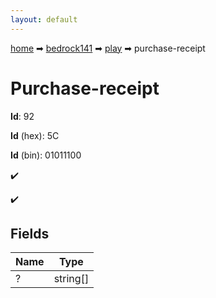 ```yaml
---
layout: default
---
```


[home](/) ➡ [bedrock141](/protocol/bedrock141) ➡ [play](/protocol/bedrock141/play) ➡ purchase-receipt

# Purchase-receipt

**Id**: 92

**Id** (hex): 5C

**Id** (bin): 01011100

✔️

✔️

## Fields

Name | Type
---|---
? | string[]

